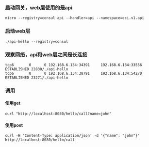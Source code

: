 ### 启动网关，web层使用的是api
```
micro --registry=consul api --handler=api --namespace=eci.v1.api
```

### 启动web层
```
./api-hello --registry=consul
```

### 观察网络，api和web层之间是长连接
```
tcp6       0      0 192.168.6.134:34391     192.168.6.134:33556     ESTABLISHED 22838/./api-hello   
tcp6       0      0 192.168.6.134:38791     192.168.6.134:54270     ESTABLISHED 23271/./api-hello
```

### 调用
#### 使用get
```
curl "http://localhost:8080/hello/call?name=john"

```
#### 使用post
```
curl -H 'Content-Type: application/json' -d '{"name": "john"}' http://localhost:8080/hello/call
```